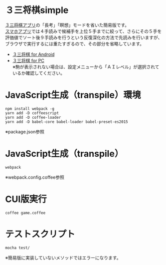 # ３三将棋simple

[３三将棋アプリ](https://play.google.com/store/apps/details?id=shogi33.io.github.happyclam)の「長考」「瞑想」モードを省いた簡易版です。  
[スマホアプリ](https://happyclam.github.io/project/2018-01-01/33shogiapp)では４手読みで候補手を上位５手までに絞って、さらにその５手を評価値でソート後９手読みを行うという反復深化の方法で先読みを行いますが、ブラウザで実行するには重たすぎるので、その部分を省略しています。  

* [３三将棋 for Android](https://play.google.com/store/apps/details?id=shogi33.io.github.happyclam)
* [３三将棋 for PC](https://happyclam.github.io/shogi33simple/)  
※駒が表示されない場合は、設定メニューから「ＡＩレベル」が選択されているか確認してください。

# JavaScript生成（transpile）環境
```
npm install webpack -g
yarn add -D coffeescript
yarn add -D coffee-loader
yarn add -D babel-core babel-loader babel-preset-es2015
```

※package.json参照

# JavaScript生成（transpile）
```
webpack
```

※webpack.config.coffee参照

# CUI版実行
```
coffee game.coffee
```

# テストスクリプト
```
mocha test/
```

※簡易版に実装していないメソッドではエラーになります。

